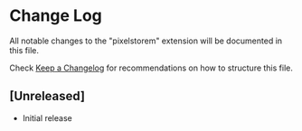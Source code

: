 # Change Log

All notable changes to the "pixelstorem" extension will be documented in this file.

Check [Keep a Changelog](http://keepachangelog.com/) for recommendations on how to structure this file.

## [Unreleased]

- Initial release